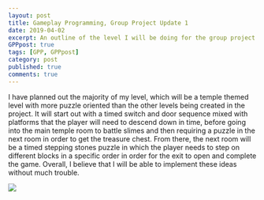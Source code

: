```yaml
---
layout: post
title: Gameplay Programming, Group Project Update 1
date: 2019-04-02
excerpt: An outline of the level I will be doing for the group project.
GPPpost: true
tags: [GPP, GPPpost]
category: post
published: true
comments: true
---
```

I have planned out the majority of my level, which will be a temple themed level with more puzzle oriented than the other levels being created in the project. It will start out with a timed switch and door sequence mixed with platforms that the player will need to descend down in time, before going into the main temple room to battle slimes and then requiring a puzzle in the next room in order to get the treasure chest. From there, the next room will be a timed stepping stones puzzle in which the player needs to step on different blocks in a specific order in order for the exit to open and complete the game. Overall, I believe that I will be able to implement these ideas without much trouble.

<a href="https://i.imgur.com/LbvLKzJ.png"><img src="https://i.imgur.com/LbvLKzJ.png"></a>